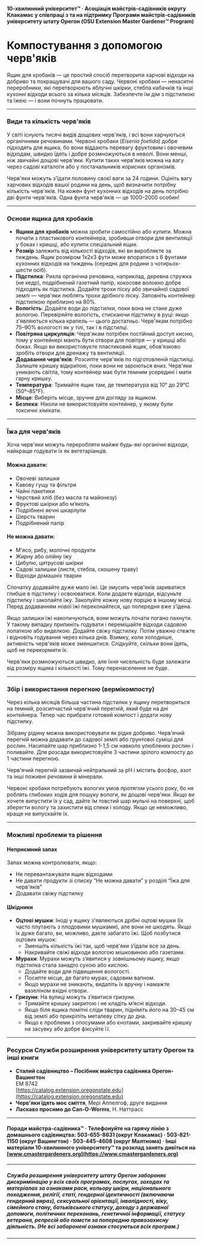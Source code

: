 #### 10-хвилинний університет™ · Асоціація майстрів-садівників округу Клакамас у співпраці з та на підтримку Програми майстрів-садівників університету штату Орегон (OSU Extension Master Gardener™ Program)

# Компостування з допомогою черв'яків

Ящик для хробаків — це простий спосіб перетворити харчові відходи на добриво та покращувачі для вашого саду. Червоні хробаки — ненаситні переробники, які перетворюють яблучні шкірки, стебла кабачків та інші кухонні відходи всього за кілька місяців. Забезпечте їм дім з підстилкою та їжею — і вони почнуть працювати.

---

### Види та кількість черв'яків

У світі існують тисячі видів дощових черв'яків, і всі вони харчуються органічними речовинами. Червоні хробаки (*Eisenia foetida*) добре підходять для ящика, бо вони віддають перевагу фруктовим і овочевим відходам, швидко їдять і добре розмножуються в неволі. Вони менші, ніж звичайні дощові черв'яки. Купити таких черв'яків можна на вагу через садові каталоги або у постачальників корисних організмів.

Черв'яки можуть з'їдати половину своєї ваги за 24 години. Оцініть вагу харчових відходів вашої родини на день, щоб визначити потрібну кількість черв'яків. На кожен фунт кухонних відходів на день потрібно дві фунти черв'яків. Одна фунта черв'яків — це 1000–2000 особин!

---

### Основи ящика для хробаків

- **Ящики для хробаків** можна зробити самостійно або купити. Можна почати з пластикового контейнера, зробивши отвори для вентиляції у боках і кришці, або купити спеціальний ящик.
- **Розмір** залежить від кількості відходів, які ви виробляєте за тиждень. Ящик розміром 1х2х3 фути може впоратися з 6 фунтами кухонних відходів на тиждень (середнє для родини з чотирьох-шести осіб).
- **Підстилка**: Рихла органічна речовина, наприклад, деревна стружка (не кедр), подрібнений газетний папір, кокосове волокно добре підходять як підстилка. Додайте трохи піску або звичайної садової землі — черв'яки люблять трохи дрібного піску. Заповніть контейнер підстилкою приблизно на 80%.
- **Вологість**: Додайте води до підстилки, поки вона не стане дуже вологою. Перевіряйте вологість, стискаючи підстилку в руці: якщо з'являються кілька крапель — цього достатньо. Черв'якам потрібно 75–90% вологості як у тілі, так і в підстилці.
- **Повітряна циркуляція**: Черв'якам потрібен постійний доступ кисню, тому у контейнері мають бути отвори для повітря — у кришці або боках. Якщо ви використовуєте пластиковий ящик, обов’язково зробіть отвори для дренажу та вентиляції.
- **Додавання черв'яків**: Розсипте черв'яків по підготовленій підстилці. Залиште кришку відкритою, поки вони не зароються вниз. Черв'яки уникають світла, тому контейнер має бути темним усередині і мати гарну кришку.
- **Температура**: Тримайте ящик там, де температура від 10° до 29°C (50°–85°F).
- **Місце**: Виберіть місце, зручне для догляду за ящиком.
- **Безпека**: Ніколи не використовуйте контейнер, у якому були токсичні хімікати.

---

### Їжа для черв'яків

Хоча черв'яки можуть переробляти майже будь-які органічні відходи, найкраще годувати їх як вегетаріанців.

#### Можна давати:

- Овочеві залишки
- Кавову гущу та фільтри
- Чайні пакетики
- Черствий хліб (без масла та майонезу)
- Фруктові шкірки або м’якоть
- Подрібнені яєчні шкарлупи
- Шерсть тварин
- Подрібнений папір

#### Не можна давати:

- М'ясо, рибу, молочні продукти
- Жирну або олійну їжу
- Цибулю, цитрусові шкірки
- Садові залишки (листя, стебла, скошену траву)
- Відходи домашніх тварин

Спочатку додавайте дуже мало їжі. Це змусить черв'яків зариватися глибше в підстилку і освоюватися. Коли додаєте відходи, відсуньте підстилку і закопайте їжу. Закопуйте кожну нову порцію в іншому місці. Перед додаванням нової їжі переконайтеся, що попередня вже з’їдена.

Якщо залишки їжі накопичуються, вони можуть почати погано пахнути. У такому випадку припиніть годувати і перемішайте відходи садовою лопаткою або виделкою. Додайте свіжу підстилку. Потім уважно стежте і відновіть годування через кілька днів. Взимку, коли холодніше, активність черв'яків може зменшитися. Слідкуйте, скільки вони їдять, щоб не перекормити їх.

Черв'яки розмножуються швидко, але їхня чисельність буде залежати від розміру ящика і кількості їжі. Тому перенаселення не буде.

---

### Збір і використання перегною (вермікомпосту)

Через кілька місяців більша частина підстилки у ящику перетвориться на темний, розсипчастий черв'ячий перегній, який буде на дні контейнера. Тепер час прибрати готовий компост і додати нову підстилку.

Зібрану рідину можна використовувати як рідке добриво. Черв'ячий перегній можна додавати до садової землі або ґрунтової суміші для рослин. Насипайте шар приблизно 1-1,5 см навколо улюблених рослин і поливайте. Для розсади використовуйте 3 частини зрілого компосту до 1 частини перегною.

Черв'ячий перегній зазвичай нейтральний за pH і містить фосфор, азот та інші поживні речовини й мінерали.

Червоні хробаки потребують вологих умов протягом усього року, бо не роблять глибоких ходів для пошуку вологи, як дощові черв'яки. Якщо ви хочете випустити їх у сад, дайте їм товстий шар мульчі на поверхні, щоб зберегти вологу та захистити від спеки і холоду. Якщо це неможливо, краще не випускайте їх.

---

### Можливі проблеми та рішення

#### Неприємний запах

Запах можна контролювати, якщо:

- Не перевантажувати ящик відходами
- Не давати продукти зі списку “Не можна давати” у розділі “Їжа для черв'яків”
- Додавати свіжу підстилку

#### Шкідники

- **Оцтові мушки**: Іноді у ящику з'являються дрібні оцтові мушки (їх часто плутають з плодовими мушками), але вони не шкодять. Якщо їх дуже багато, ви, можливо, даєте забагато їжі. Щоб позбутися оцтових мушок:
  - Зменшіть кількість їжі так, щоб черв'яки з’їдали все за день.
  - Накривайте свіжі відходи вологою мішковиною або газетами.
- **Мурахи**: Мурахи можуть з’явитися у зовнішньому ящику, якщо підстилка стала занадто сухою або кислою.
  - Додайте води для підвищення вологості.
  - Посипте місце, де багато мурах, садовим вапном.
  - Якщо мурахи не зникають, видаліть їх вручну і намажте вазеліном вхідні отвори.
- **Гризуни**: На вулиці можуть з’явитися гризуни.
  - Тримайте кришку закритою і не кладіть м’ясні відходи.
  - Якщо біля ящика помітні сліди тварин, підніміть його на 30–45 см від землі або прикріпіть металеву сітку до дна.
  - Якщо є проблеми з опосумами або єнотами, закривайте кришку на засувку або добре фіксуйте її.

---

### Ресурси Служби розширення університету штату Орегон та інші книги

- **Сталий садівництво – Посібник майстра садівника Орегон-Вашингтон**  
  EM 8742  
  [https://catalog.extension.oregonstate.edu](https://catalog.extension.oregonstate.edu)
- **Черв'яки їдять моє сміття**, Мері Аппелгоф, друге видання
- **Ласкаво просимо до Can-O-Worms**, Н. Наттрасс

---

#### Поради майстра-садівника™ · Телефонуйте на гарячу лінію з домашнього садівництва: 503-655-8631 (округ Клакамас) · 503-821-1150 (округ Вашингтон) · 503-445-4608 (округ Малтнома) · Інші матеріали 10-хвилинного університету™ та розклад занять дивіться на [www.cmastergardeners.org](https://www.cmastergardeners.org)

---

##### Служба розширення університету штату Орегон забороняє дискримінацію у всіх своїх програмах, послугах, заходах та матеріалах за ознаками раси, кольору шкіри, національного походження, релігії, статі, гендерної ідентичності (включаючи гендерний вираз), сексуальної орієнтації, інвалідності, віку, сімейного стану, батьківського статусу, доходу з державної допомоги, політичних переконань, генетичної інформації, статусу ветерана, репресій або помсти за попередню правозахисну діяльність. (Не всі заборонені ознаки стосуються всіх програм.)
---